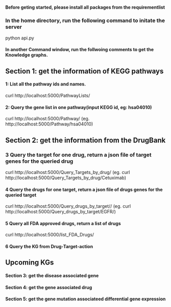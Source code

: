 #### Before geting started, please install all packages from the requirementlist

### In the home directory, run the following command to initate the server
python api.py


#### In another Command window, run the follwoing comments to get the Knowledge graphs.

## Section 1: get the information of KEGG pathways

#### 1: List all the pathway ids and names.
curl http://localhost:5000/PathwayLists/  


#### 2: Query the gene list in one pathway(input KEGG id, eg: hsa04010)
curl http://localhost:5000/Pathway/<pathwayid>
(eg. http://localhost:5000/Pathway/hsa04010)



## Section 2: get the information from the DrugBank

### 3 Query the target for one drug, return a json file of target genes for the queried drug
curl http://localhost:5000/Query_Targets_by_drug/<DrugName>
(eg. curl http://localhost:5000/Query_Targets_by_drug/Cetuximab)

#### 4 Query the drugs for one target, return a json file of drugs genes for the queried target
curl http://localhost:5000/Query_drugs_by_target/<Target>/
(eg. curl http://localhost:5000/Query_drugs_by_target/EGFR/)

#### 5 Query all FDA approved drugs, return a list of drugs
curl http://localhost:5000/list_FDA_Drugs/

#### 6 Query the KG from Drug-Target-action

## Upcoming KGs
#### Section 3: get the disease associated gene

#### Section 4: get the gene associated drug

#### Section 5: get the gene mutation associateed differential gene expression